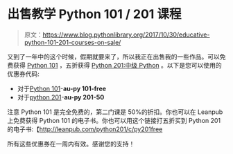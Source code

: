 # 出售教学 Python 101 / 201 课程

> 原文：<https://www.blog.pythonlibrary.org/2017/10/30/educative-python-101-201-courses-on-sale/>

又到了一年中的这个时候，假期就要来了，所以我正在出售我的一些作品。可以免费获得 [Python 101](https://www.educative.io/collection/5663684521099264/5707702298738688) ，五折获得 [Python 201:中级 Python](https://www.educative.io/collection/5663684521099264/5693417237512192) 。以下是您可以使用的优惠券代码:

*   对于[Python 101](https://www.educative.io/collection/5663684521099264/5707702298738688)-**au-py 101-free**
*   对于[python 201](https://www.educative.io/collection/5663684521099264/5693417237512192)-**au-py 201-50**

注意 Python 101 是完全免费的，第二门课是 50%的折扣。你也可以在 Leanpub 上免费获得 Python 101 的电子书。你也可以用这个链接打五折买到 Python 201 的电子书:【http://leanpub.com/python201/c/py201free

所有这些优惠券在一周内有效。感谢您的支持！